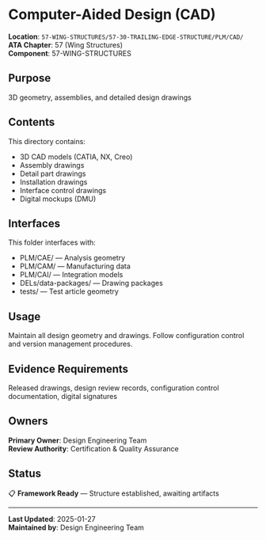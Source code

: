 # Computer-Aided Design (CAD)

**Location**: `57-WING-STRUCTURES/57-30-TRAILING-EDGE-STRUCTURE/PLM/CAD/`  
**ATA Chapter**: 57 (Wing Structures)  
**Component**: 57-WING-STRUCTURES

## Purpose

3D geometry, assemblies, and detailed design drawings

## Contents

This directory contains:

- 3D CAD models (CATIA, NX, Creo)
- Assembly drawings
- Detail part drawings
- Installation drawings
- Interface control drawings
- Digital mockups (DMU)

## Interfaces

This folder interfaces with:

- PLM/CAE/ — Analysis geometry
- PLM/CAM/ — Manufacturing data
- PLM/CAI/ — Integration models
- DELs/data-packages/ — Drawing packages
- tests/ — Test article geometry

## Usage

Maintain all design geometry and drawings. Follow configuration control and version management procedures.

## Evidence Requirements

Released drawings, design review records, configuration control documentation, digital signatures

## Owners

**Primary Owner**: Design Engineering Team  
**Review Authority**: Certification & Quality Assurance

## Status

📋 **Framework Ready** — Structure established, awaiting artifacts

---

**Last Updated**: 2025-01-27  
**Maintained by**: Design Engineering Team
